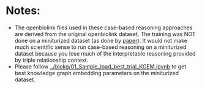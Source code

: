 # Notes:
* The openbiolink files used in these case-based reasoning approaches are derived from the original openbiolink dataset. The training was NOT done on a miniturized dataset \(as done by [paper](https://academic.oup.com/bib/article/23/6/bbac481/6831005)). It would not make much scientific sense to run case-based reasoning on a miniturized dataset because you lose much of the interpretable reasoning provided by triple relationship context.
* Please follow [../biokg/01_Sample_load_best_trial_KGEM.ipynb](../biokg/01_Sample_load_best_trial_KGEM.ipynb) to get best knowledge graph embedding parameters on the miniturized dataset. 